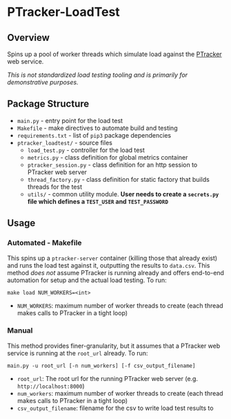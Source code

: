# PTracker-LoadTest

## Overview

Spins up a pool of worker threads which simulate load against the [PTracker](https://github.com/hta295/PTracker) web service.

*This is not standardized load testing tooling and is primarily for demonstrative purposes.*

## Package Structure

* `main.py` - entry point for the load test
* `Makefile` - make directives to automate build and testing
* `requirements.txt` - list of `pip3` package dependencies
* `ptracker_loadtest/` - source files
	* `load_test.py` - controller for the load test
	* `metrics.py` - class definition for global metrics container
	* `ptracker_session.py` - class definition for an http session to PTracker web server
	* `thread_factory.py` - class definition for static factory that builds threads for the test
	* `utils/` - common utility module. __User needs to create a `secrets.py` file which defines a `TEST_USER` and `TEST_PASSWORD`__

## Usage

### Automated - Makefile

This spins up a `ptracker-server` container (killing those that already exist) and runs the load test against it, outputting the results to `data.csv`. This method *does not* assume PTracker is running already and offers end-to-end automation for setup and the actual load testing. To run:

```
make load NUM_WORKERS=<int>
```

* `NUM_WORKERS`: maximum number of worker threads to create (each thread makes calls to PTracker in a tight loop)

### Manual

This method provides finer-granularity, but it assumes that a PTracker web service is running at the `root_url` already. To run:

```
main.py -u root_url [-n num_workers] [-f csv_output_filename]
```

* `root_url`: The root url for the running PTracker web server (e.g. `http://localhost:8000`)
* `num_workers`: maximum number of worker threads to create (each thread makes calls to PTracker in a tight loop) 
* `csv_output_filename`: filename for the csv to write load test results to

